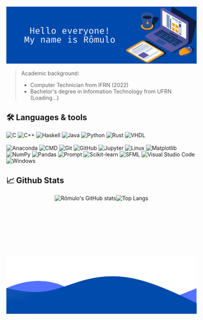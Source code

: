 ![Hello everyone! My name is Rômulo](Profile.png)
> Academic background:
> - Computer Technician from IFRN (2022)
> - Bachelor's degree in Information Technology from UFRN (Loading...)

## 🛠️ Languages & tools
![C](https://img.shields.io/badge/-C-blue?style=flat-square&logo=c&logoColor=white)
![C++](https://img.shields.io/badge/-C++-blue?style=flat-square&logo=cplusplus&logoColor=white)
![Haskell](https://img.shields.io/badge/-Haskell-blue?style=flat-square&logo=haskell&logoColor=white)
![Java](https://img.shields.io/badge/-Java-blue?style=flat-square&logo=java&logoColor=white)
![Python](https://img.shields.io/badge/Python-blue?style=flat-square&logo=python&logoColor=white)
![Rust](https://img.shields.io/badge/-Rust-blue?style=flat-square&logo=rust&logoColor=white)
![VHDL](https://img.shields.io/badge/-VHDL-blue?style=flat-square&logo=vhdl&logoColor=white)
<br>
<br>
![Anaconda](https://img.shields.io/badge/-Anaconda-blue?style=flat-square&logo=anaconda&logoColor=white)
![CMD](https://img.shields.io/badge/-CMD-blue?style=flat-square&logo=windows-terminal&logoColor=white)
![Git](https://img.shields.io/badge/-Git-blue?style=flat-square&logo=git&logoColor=white)
![GitHub](https://img.shields.io/badge/-GitHub-blue?style=flat-square&logo=github&logoColor=white)
![Jupyter](https://img.shields.io/badge/-Jupyter-blue?style=flat-square&logo=jupyter&logoColor=white)
![Linux](https://img.shields.io/badge/-Linux-blue?style=flat-square&logo=linux&logoColor=white)
![Matplotlib](https://img.shields.io/badge/-Matplotlib-blue?style=flat-square&logo=matplotlib&logoColor=white)
![NumPy](https://img.shields.io/badge/-NumPy-blue?style=flat-square&logo=numpy&logoColor=white)
![Pandas](https://img.shields.io/badge/-Pandas-blue?style=flat-square&logo=pandas&logoColor=white)
![Prompt](https://img.shields.io/badge/-Prompt-blue?style=flat-square&logo=windows-terminal&logoColor=white)
![Scikit-learn](https://img.shields.io/badge/-Scikit--learn-blue?style=flat-square&logo=scikit-learn&logoColor=white)
![SFML](https://img.shields.io/badge/-SFML-blue?style=flat-square&logo=sfml&logoColor=white)
![Visual Studio Code](https://img.shields.io/badge/-Visual%20Studio%20Code-blue?style=flat-square&logo=visual-studio-code&logoColor=white)
![Windows](https://img.shields.io/badge/-Windows-blue?style=flat-square&logo=windows&logoColor=white)

## 📈 Github Stats
<div style="display: flex; justify-content: center;">
  <img height="150" src="https://github-readme-stats.vercel.app/api?username=romuloAMR&show_icons=true&theme=transparent&rank_icon=github" alt="Rômulo's GitHub stats"/>
  <img height="150" src="https://github-readme-stats.vercel.app/api/top-langs/?username=romuloAMR&layout=compact&theme=transparent&langs_count=4" alt="Top Langs"/>
</div>

![Bye](End.png)
